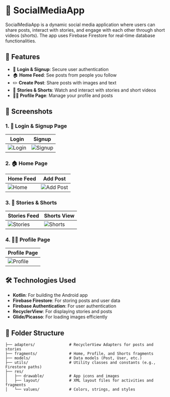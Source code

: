 # 📱 SocialMediaApp

SocialMediaApp is a dynamic social media application where users can share posts, interact with stories, and engage with each other through short videos (shorts). The app uses Firebase Firestore for real-time database functionalities.

## 🚀 Features

- 🔐 **Login & Signup**: Secure user authentication
- 🏠 **Home Feed**: See posts from people you follow
- ✏️ **Create Post**: Share posts with images and text
- 👥 **Stories & Shorts**: Watch and interact with stories and short videos
- 🙍‍♂️ **Profile Page**: Manage your profile and posts

## 📸 Screenshots

### 1. 🔐 Login & Signup Page

| Login | Signup |
| ----- | ------ |
| ![Login](https://raw.githubusercontent.com/your-username/repository-name/main/screenshots/login.png) | ![Signup](https://raw.githubusercontent.com/your-username/repository-name/main/screenshots/signup.png) |

### 2. 🏠 Home Page

| Home Feed | Add Post |
| --------- | -------- |
| ![Home](https://raw.githubusercontent.com/your-username/repository-name/main/screenshots/home_feed.png) | ![Add Post](https://raw.githubusercontent.com/your-username/repository-name/main/screenshots/add_post.png) |

### 3. 👥 Stories & Shorts

| Stories Feed | Shorts View |
| ------------ | ----------- |
| ![Stories](https://raw.githubusercontent.com/your-username/repository-name/main/screenshots/stories_feed.png) | ![Shorts](https://raw.githubusercontent.com/your-username/repository-name/main/screenshots/shorts_view.png) |

### 4. 🙍‍♂️ Profile Page

| Profile Page |
| ------------ |
| ![Profile](https://raw.githubusercontent.com/your-username/repository-name/main/screenshots/profile_page.png) |

## 🛠️ Technologies Used

- **Kotlin**: For building the Android app
- **Firebase Firestore**: For storing posts and user data
- **Firebase Authentication**: For user authentication
- **RecyclerView**: For displaying stories and posts
- **Glide/Picasso**: For loading images efficiently

## 📂 Folder Structure

```plaintext
├── adapters/               # RecyclerView Adapters for posts and stories
├── fragments/              # Home, Profile, and Shorts fragments
├── models/                 # Data models (Post, User, etc.)
├── utils/                  # Utility classes and constants (e.g., Firestore paths)
├── res/
│   ├── drawable/           # App icons and images
│   ├── layout/             # XML layout files for activities and fragments
│   └── values/             # Colors, strings, and styles
